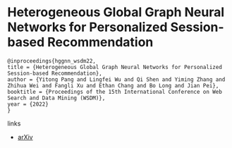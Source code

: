 # Heterogeneous Global Graph Neural Networks for Personalized Session-based Recommendation

```
@inproceedings{hggnn_wsdm22,
title = {Heterogeneous Global Graph Neural Networks for Personalized Session-based Recommendation},
author = {Yitong Pang and Lingfei Wu and Qi Shen and Yiming Zhang and Zhihua Wei and Fangli Xu and Ethan Chang and Bo Long and Jian Pei},
booktitle = {Proceedings of the 15th International Conference on Web Search and Data Mining (WSDM)},
year = {2022}
}
```

links
- [arXiv](https://arxiv.org/abs/2107.03813)
